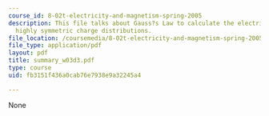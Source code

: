```yaml
---
course_id: 8-02t-electricity-and-magnetism-spring-2005
description: This file talks about Gauss?s Law to calculate the electric field from
  highly symmetric charge distributions.
file_location: /coursemedia/8-02t-electricity-and-magnetism-spring-2005/fb3151f436a0cab76e7938e9a32245a4_summary_w03d3.pdf
file_type: application/pdf
layout: pdf
title: summary_w03d3.pdf
type: course
uid: fb3151f436a0cab76e7938e9a32245a4

---
```

None